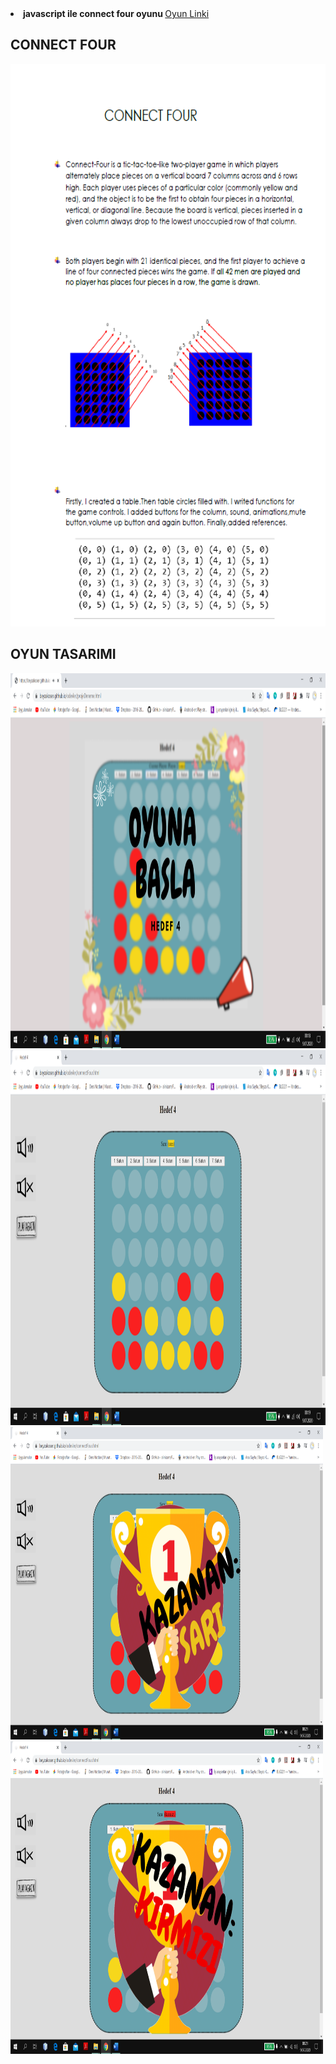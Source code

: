 

<li><strong>javascript ile connect four oyunu </strong>
<a href= "https://beyzakoser.github.io/odevler/projeDeneme.html">Oyun Linki </a></li>

## CONNECT FOUR
<img src="connectFour.png" width="700" height="900" >

## OYUN TASARIMI
<img src="GirisEkrani.png" width="700" height="600" >
<img src="oyun.png" width="700" height="600" >
<img src="kazananSari.png" width="500" height="500" >
<img src="kazananKirmizi.png" width="500" height="500" >


